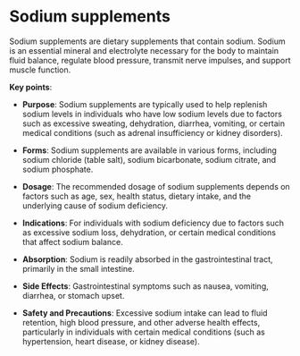 [//]: # (
source: gpt-3 + jph editing
tags: supplements
)

# Sodium supplements

Sodium supplements are dietary supplements that contain sodium. Sodium is an essential mineral and electrolyte necessary for the body to maintain fluid balance, regulate blood pressure, transmit nerve impulses, and support muscle function.

**Key points**:

* **Purpose**: Sodium supplements are typically used to help replenish sodium levels in individuals who have low sodium levels due to factors such as excessive sweating, dehydration, diarrhea, vomiting, or certain medical conditions (such as adrenal insufficiency or kidney disorders).

* **Forms**: Sodium supplements are available in various forms, including sodium chloride (table salt), sodium bicarbonate, sodium citrate, and sodium phosphate.

* **Dosage**: The recommended dosage of sodium supplements depends on factors such as age, sex, health status, dietary intake, and the underlying cause of sodium deficiency.

* **Indications**: For individuals with sodium deficiency due to factors such as excessive sodium loss, dehydration, or certain medical conditions that affect sodium balance.

* **Absorption**: Sodium is readily absorbed in the gastrointestinal tract, primarily in the small intestine.

* **Side Effects**: Gastrointestinal symptoms such as nausea, vomiting, diarrhea, or stomach upset.

* **Safety and Precautions**: Excessive sodium intake can lead to fluid retention, high blood pressure, and other adverse health effects, particularly in individuals with certain medical conditions (such as hypertension, heart disease, or kidney disease).
